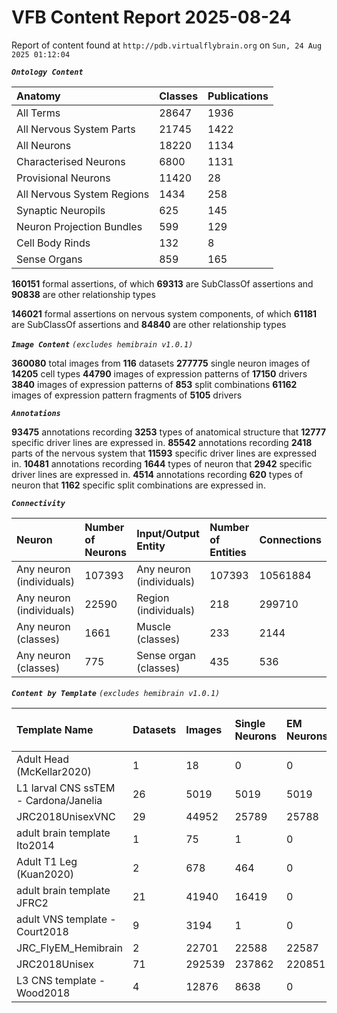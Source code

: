 
VFB Content Report 2025-08-24
=============================


Report of content found at ``http://pdb.virtualflybrain.org`` on ``Sun, 24 Aug 2025 01:12:04``

***``Ontology Content``***

|Anatomy|Classes|Publications|
| :--- | :--- | :--- |
|All Terms|28647|1936|
|All Nervous System Parts|21745|1422|
|All Neurons|18220|1134|
|Characterised Neurons|6800|1131|
|Provisional Neurons|11420|28|
|All Nervous System Regions|1434|258|
|Synaptic Neuropils|625|145|
|Neuron Projection Bundles|599|129|
|Cell Body Rinds|132|8|
|Sense Organs|859|165|


**160151** formal assertions, of which **69313** are SubClassOf assertions and **90838** are other relationship types

**146021** formal assertions on nervous system components, of which **61181** are SubClassOf assertions and **84840** are other relationship types

***``Image Content``***
*``(excludes hemibrain v1.0.1)``*

**360080** total images from **116** datasets
**277775** single neuron images of **14205** cell types
**44790** images of expression patterns of **17150** drivers
**3840** images of expression patterns of **853** split combinations
**61162** images of expression pattern fragments of **5105** drivers

***``Annotations``***

**93475** annotations recording **3253** types of anatomical structure that **12777** specific driver lines are expressed in.
**85542** annotations recording **2418** parts of the nervous system that **11593** specific driver lines are expressed in.
**10481** annotations recording **1644** types of neuron that **2942** specific driver lines are expressed in.
**4514** annotations recording **620** types of neuron that **1162** specific split combinations are expressed in.

***``Connectivity``***

|Neuron|Number of Neurons|Input/Output Entity|Number of Entities|Connections|
| :--- | :--- | :--- | :--- | :--- |
|Any neuron (individuals)|107393|Any neuron (individuals)|107393|10561884|
|Any neuron (individuals)|22590|Region (individuals)|218|299710|
|Any neuron (classes)|1661|Muscle (classes)|233|2144|
|Any neuron (classes)|775|Sense organ (classes)|435|536|



***``Content by Template``***
*``(excludes hemibrain v1.0.1)``*

|Template Name|Datasets|Images|Single Neurons|EM Neurons|Full Expression Patterns|Split Expression Patterns|Partial Expression Patterns|Painted domains|
| :--- | :--- | :--- | :--- | :--- | :--- | :--- | :--- | :--- |
|Adult Head (McKellar2020)|1|18|0|0|0|0|0|0|
|L1 larval CNS ssTEM - Cardona/Janelia|26|5019|5019|5019|0|0|0|0|
|JRC2018UnisexVNC|29|44952|25789|25788|8903|1214|10240|21|
|adult brain template Ito2014|1|75|1|0|0|0|0|75|
|Adult T1 Leg (Kuan2020)|2|678|464|0|0|0|0|4|
|adult brain template JFRC2|21|41940|16419|0|25272|600|16127|58|
|adult VNS template - Court2018|9|3194|1|0|3171|480|0|21|
|JRC_FlyEM_Hemibrain|2|22701|22588|22587|0|0|0|114|
|JRC2018Unisex|71|292539|237862|220851|31789|1766|38796|46|
|L3 CNS template - Wood2018|4|12876|8638|0|381|381|12177|255|

